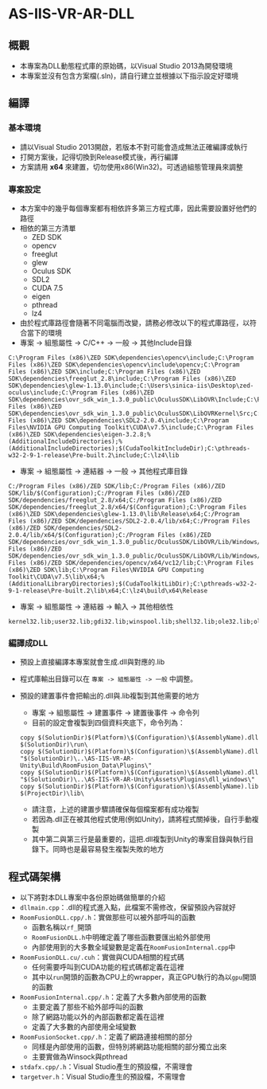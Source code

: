 # AS-IIS-VR-AR-DLL

## 概觀

- 本專案為DLL動態程式庫的原始碼，以Visual Studio 2013為開發環境
- 本專案並沒有包含方案檔(.sln)，請自行建立並根據以下指示設定好環境

## 編譯

### 基本環境

- 請以Visual Studio 2013開啟，若版本不對可能會造成無法正確編譯或執行
- 打開方案後，記得切換到Release模式後，再行編譯
- 方案請用 **x64** 來建置，切勿使用x86(Win32)。可透過組態管理員來調整

### 專案設定

- 本方案中的幾乎每個專案都有相依許多第三方程式庫，因此需要設置好他們的路徑
- 相依的第三方清單
  - ZED SDK
  - opencv
  - freeglut
  - glew
  - Oculus SDK
  - SDL2
  - CUDA 7.5
  - eigen
  - pthread
  - lz4
- 由於程式庫路徑會隨著不同電腦而改變，請務必修改以下的程式庫路徑，以符合當下的環境
- 專案 -> 組態屬性 -> C/C++ -> 一般 -> 其他Include目錄

```text
C:\Program Files (x86)\ZED SDK\dependencies\opencv\include;C:\Program Files (x86)\ZED SDK\dependencies\opencv\include\opencv;C:\Program Files (x86)\ZED SDK\include;C:\Program Files (x86)\ZED SDK\dependencies\freeglut_2.8\include;C:\Program Files (x86)\ZED SDK\dependencies\glew-1.13.0\include;C:\Users\sinica-iis\Desktop\zed-oculus\include;C:\Program Files (x86)\ZED SDK\dependencies\ovr_sdk_win_1.3.0_public\OculusSDK\LibOVR\Include;C:\Program Files (x86)\ZED SDK\dependencies\ovr_sdk_win_1.3.0_public\OculusSDK\LibOVRKernel\Src;C:\Program Files (x86)\ZED SDK\dependencies\SDL2-2.0.4\include;C:\Program Files\NVIDIA GPU Computing Toolkit\CUDA\v7.5\include;C:\Program Files (x86)\ZED SDK\dependencies\eigen-3.2.8;%(AdditionalIncludeDirectories);%(AdditionalIncludeDirectories);$(CudaToolkitIncludeDir);C:\pthreads-w32-2-9-1-release\Pre-built.2\include;C:\lz4\lib
```

- 專案 -> 組態屬性 -> 連結器 -> 一般 -> 其他程式庫目錄

```text
C:/Program Files (x86)/ZED SDK/lib;C:/Program Files (x86)/ZED SDK/lib/$(Configuration);C:/Program Files (x86)/ZED SDK/dependencies/freeglut_2.8/x64;C:/Program Files (x86)/ZED SDK/dependencies/freeglut_2.8/x64/$(Configuration);C:\Program Files (x86)\ZED SDK\dependencies\glew-1.13.0\lib\Release\x64;C:/Program Files (x86)/ZED SDK/dependencies/SDL2-2.0.4/lib/x64;C:/Program Files (x86)/ZED SDK/dependencies/SDL2-2.0.4/lib/x64/$(Configuration);C:/Program Files (x86)/ZED SDK/dependencies/ovr_sdk_win_1.3.0_public/OculusSDK/LibOVR/Lib/Windows/x64/Release/VS2013;C:/Program Files (x86)/ZED SDK/dependencies/ovr_sdk_win_1.3.0_public/OculusSDK/LibOVR/Lib/Windows/x64/Release/VS2013/$(Configuration);C:/Program Files (x86)/ZED SDK/dependencies/opencv/x64/vc12/lib;C:\Program Files (x86)\ZED SDK\lib;C:\Program Files\NVIDIA GPU Computing Toolkit\CUDA\v7.5\lib\x64;%(AdditionalLibraryDirectories);$(CudaToolkitLibDir);C:\pthreads-w32-2-9-1-release\Pre-built.2\lib\x64;C:\lz4\build\x64\Release
```

- 專案 -> 組態屬性 -> 連結器 -> 輸入 -> 其他相依性

```text
kernel32.lib;user32.lib;gdi32.lib;winspool.lib;shell32.lib;ole32.lib;oleaut32.lib;uuid.lib;comdlg32.lib;advapi32.lib;glu32.lib;opengl32.lib;freeglut.lib;opencv_world310.lib;comctl32.lib;gdi32.lib;ole32.lib;setupapi.lib;ws2_32.lib;vfw32.lib;glew32.lib;sl_zed64.lib;cudart_static.lib;Ws2_32.lib;Mswsock.lib;AdvApi32.lib;pthreadVC2.lib;lz4.lib
```

### 編譯成DLL

- 預設上直接編譯本專案就會生成.dll與對應的.lib
- 程式庫輸出目錄可以在 `專案 -> 組態屬性 -> 一般` 中調整。
- 預設的建置事件會把輸出的.dll與.lib複製到其他需要的地方
  - 專案 -> 組態屬性 -> 建置事件 -> 建置後事件 -> 命令列
  - 目前的設定會複製到四個資料夾底下，命令列為：

  ```text
  copy $(SolutionDir)$(Platform)\$(Configuration)\$(AssemblyName).dll $(SolutionDir)\run\
  copy $(SolutionDir)$(Platform)\$(Configuration)\$(AssemblyName).dll "$(SolutionDir)\..\AS-IIS-VR-AR-Unity\Build\RoomFusion_Data\Plugins\"
  copy $(SolutionDir)$(Platform)\$(Configuration)\$(AssemblyName).dll "$(SolutionDir)\..\AS-IIS-VR-AR-Unity\Assets\Plugins\dll_windows\"
  copy $(SolutionDir)$(Platform)\$(Configuration)\$(AssemblyName).lib $(ProjectDir)\lib\
  ```

  - 請注意，上述的建置步驟請確保每個檔案都有成功複製
  - 若因為.dll正在被其他程式使用(例如Unity)，請將程式關掉後，自行手動複製
  - 其中第二與第三行是最重要的，這把.dll複製到Unity的專案目錄與執行目錄下。同時也是最容易發生複製失敗的地方

## 程式碼架構

- 以下將對本DLL專案中各份原始碼做簡單的介紹
- `dllmain.cpp`：.dll的程式進入點，此檔案不需修改，保留預設內容就好
- `RoomFusionDLL.cpp/.h`：實做那些可以被外部呼叫的函數
  - 函數名稱以`rf_`開頭
  - `RoomFusionDLL.h`中明確定義了哪些函數要匯出給外部使用
  - 內部使用到的大多數全域變數是定義在`RoomFusionInternal.cpp`中
- `RoomFusionDLL.cu/.cuh`：實做與CUDA相關的程式碼
  - 任何需要呼叫到CUDA功能的程式碼都定義在這裡
  - 其中以`run`開頭的函數為CPU上的wrapper，真正GPU執行的為以`gpu`開頭的函數
- `RoomFusionInternal.cpp/.h`：定義了大多數內部使用的函數
  - 主要定義了那些不給外部呼叫的函數
  - 除了網路功能以外的內部函數都定義在這裡
  - 定義了大多數的內部使用全域變數
- `RoomFusionSocket.cpp/.h`：定義了網路連接相關的部分
  - 同樣是內部使用的函數，但特別將網路功能相關的部分獨立出來
  - 主要實做為Winsock與pthread
- `stdafx.cpp/.h`：Visual Studio產生的預設檔，不需理會
- `targetver.h`：Visual Studio產生的預設檔，不需理會

